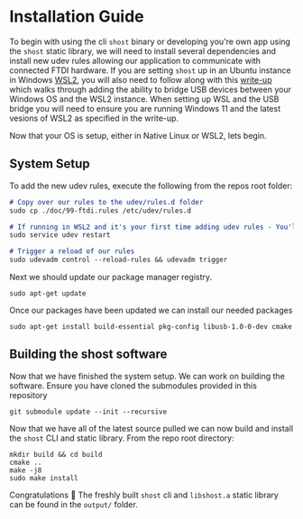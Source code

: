 # Installation Guide
To begin with using the cli ```shost``` binary or developing you're own app using the ```shost``` static library, we will need to install several dependencies and install new udev rules allowing our application to communicate with connected FTDI hardware. If you are setting ```shost``` up in an Ubuntu instance in Windows [WSL2](https://docs.microsoft.com/en-us/windows/wsl/install), you will also need to follow along with this [write-up](https://devblogs.microsoft.com/commandline/connecting-usb-devices-to-wsl/) which walks through adding the ability to bridge USB devices between your Windows OS and the WSL2 instance. When setting up WSL and the USB bridge you will need to ensure you are running Windows 11 and the latest vesions of WSL2 as specified in the write-up.

Now that your OS is setup, either in Native Linux or WSL2, lets begin.

## System Setup
To add the new udev rules, execute the following from the repos root folder:
```md
# Copy over our rules to the udev/rules.d folder
sudo cp ./doc/99-ftdi.rules /etc/udev/rules.d

# If running in WSL2 and it's your first time adding udev rules - You'll need to run the following
sudo service udev restart

# Trigger a reload of our rules
sudo udevadm control --reload-rules && udevadm trigger
```
Next we should update our package manager registry.
```console
sudo apt-get update
```
Once our packages have been updated we can install our needed packages
```console
sudo apt-get install build-essential pkg-config libusb-1.0-0-dev cmake
```

## Building the shost software
Now that we have finished the system setup. We can work on building the software. Ensure you have cloned the submodules provided in this repository
```console
git submodule update --init --recursive
```
Now that we have all of the latest source pulled we can now build and install the ```shost``` CLI and static library. From the repo root directory:
```console
mkdir build && cd build
cmake ..
make -j8
sudo make install
```
Congratulations 🎉 The freshly built ```shost``` cli and ```libshost.a``` static library can be found in the ```output/``` folder.